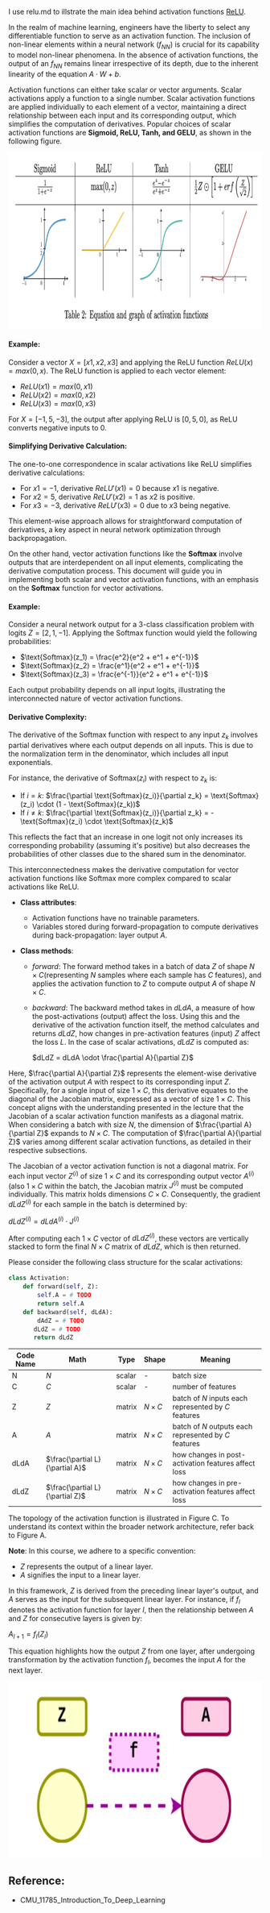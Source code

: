 I use relu.md to illstrate the main idea behind activation functions [ReLU](Deep-Learning-Concepts/Basic-Neural-Network-Concepts/Activation-Functions/relu.md).

In the realm of machine learning, engineers have the liberty to select any differentiable function to serve as an activation function. The inclusion of non-linear elements within a neural network ($f_{NN}$) is crucial for its capability to model non-linear phenomena. In the absence of activation functions, the output of an $f_{NN}$ remains linear irrespective of its depth, due to the inherent linearity of the equation $A · W + b$.

Activation functions can either take scalar or vector arguments. Scalar activations apply a function to a single number. Scalar activation functions are applied individually to each element of a vector, maintaining a direct relationship between each input and its corresponding output, which simplifies the computation of derivatives. Popular choices of scalar activation functions are **Sigmoid, ReLU, Tanh, and GELU**, as shown in the following figure.

<img src="activation-funcs.png" alt="activation-funcs" width="600" height="350"/>

#### Example:
Consider a vector $X = [x1, x2, x3]$ and applying the ReLU function $ReLU(x) = max(0, x)$. The ReLU function is applied to each vector element:

- $ReLU(x1) = max(0, x1)$
- $ReLU(x2) = max(0, x2)$
- $ReLU(x3) = max(0, x3)$

For $X = [-1, 5, -3]$, the output after applying ReLU is $[0, 5, 0]$, as ReLU converts negative inputs to 0.

#### Simplifying Derivative Calculation:
The one-to-one correspondence in scalar activations like ReLU simplifies derivative calculations:

- For $x1 = -1$, derivative $ReLU'(x1) = 0$ because $x1$ is negative.
- For $x2 = 5$, derivative $ReLU'(x2) = 1$ as $x2$ is positive.
- For $x3 = -3$, derivative $ReLU'(x3) = 0$ due to $x3$ being negative.

This element-wise approach allows for straightforward computation of derivatives, a key aspect in neural network optimization through backpropagation.

On the other hand, vector activation functions like the **Softmax** involve outputs that are interdependent on all input elements, complicating the derivative computation process. This document will guide you in implementing both scalar and vector activation functions, with an emphasis on the **Softmax** function for vector activations.

#### Example:

Consider a neural network output for a 3-class classification problem with logits $Z = [2, 1, -1]$. Applying the Softmax function would yield the following probabilities:

- $\text{Softmax}(z_1) = \frac{e^2}{e^2 + e^1 + e^{-1}}$
- $\text{Softmax}(z_2) = \frac{e^1}{e^2 + e^1 + e^{-1}}$
- $\text{Softmax}(z_3) = \frac{e^{-1}}{e^2 + e^1 + e^{-1}}$

Each output probability depends on all input logits, illustrating the interconnected nature of vector activation functions.

#### Derivative Complexity:

The derivative of the Softmax function with respect to any input $z_k$ involves partial derivatives where each output depends on all inputs. This is due to the normalization term in the denominator, which includes all input exponentials.

For instance, the derivative of $\text{Softmax}(z_i)$ with respect to $z_k$ is:

- If $i = k$: $\frac{\partial \text{Softmax}(z_i)}{\partial z_k} = \text{Softmax}(z_i) \cdot (1 - \text{Softmax}(z_k))$
- If $i \neq k$: $\frac{\partial \text{Softmax}(z_i)}{\partial z_k} = -\text{Softmax}(z_i) \cdot \text{Softmax}(z_k)$

This reflects the fact that an increase in one logit not only increases its corresponding probability (assuming it's positive) but also decreases the probabilities of other classes due to the shared sum in the denominator.

This interconnectedness makes the derivative computation for vector activation functions like Softmax more complex compared to scalar activations like ReLU.



- **Class attributes**:
  - Activation functions have no trainable parameters.
  - Variables stored during forward-propagation to compute derivatives during back-propagation: layer output $A$.

- **Class methods**:
  - $forward$: The forward method takes in a batch of data $Z$ of shape $N \times C$(representing $N$ samples where each sample has $C$ features), and applies the activation function to $Z$ to compute output $A$ of shape $N \times C$.
  - $backward$: The backward method takes in $dLdA$, a measure of how the post-activations (output) affect the loss. Using this and the derivative of the activation function itself, the method calculates and returns $dLdZ$, how changes in pre-activation features (input) $Z$ affect the loss $L$. In the case of scalar activations, $dLdZ$ is computed as:
    
    $dLdZ = dLdA \odot \frac{\partial A}{\partial Z}$

Here, $\frac{\partial A}{\partial Z}$ represents the element-wise derivative of the activation output $A$ with respect to its corresponding input $Z$. Specifically, for a single input of size $1 \times C$, this derivative equates to the diagonal of the Jacobian matrix, expressed as a vector of size $1 \times C$. This concept aligns with the understanding presented in the lecture that the Jacobian of a scalar activation function manifests as a diagonal matrix. When considering a batch with size $N$, the dimension of $\frac{\partial A}{\partial Z}$ expands to $N \times C$. The computation of $\frac{\partial A}{\partial Z}$ varies among different scalar activation functions, as detailed in their respective subsections.

The Jacobian of a vector activation function is not a diagonal matrix. For each input vector $Z^{(i)}$ of size $1 \times C$ and its corresponding output vector $A^{(i)}$ (also $1 \times C$ within the batch, the Jacobian matrix $J^{(i)}$ must be computed individually. This matrix holds dimensions $C \times C$. Consequently, the gradient $dLdZ^{(i)}$ for each sample in the batch is determined by:

$dLdZ^{(i)} = dLdA^{(i)} \cdot J^{(i)}$

After computing each $1 \times C$ vector of $dLdZ^{(i)}$, these vectors are vertically stacked to form the final $N \times C$ matrix of $dLdZ$, which is then returned.

Please consider the following class structure for the scalar activations:
```python
class Activation:
    def forward(self, Z):
        self.A = # TODO
        return self.A
    def backward(self, dLdA):
        dAdZ = # TODO
       dLdZ = # TODO
       return dLdZ
```

| Code Name | Math       | Type   | Shape | Meaning                                  |
|-----------|------------|--------|-------|------------------------------------------|
| N         |  $N$    | scalar | -     | batch size                               |
| C         | $C$    | scalar | -     | number of features                       |
| Z         | $Z$    | matrix | $N \times C$ | batch of $N$ inputs each represented by $C$ features |
| A         | $A$    | matrix | $N \times C$ | batch of $N$ outputs each represented by $C$ features |
| dLdA      | $\frac{\partial L}{\partial A}$ | matrix | $N \times C$ | how changes in post-activation features affect loss |
| dLdZ      | $\frac{\partial L}{\partial Z}$ | matrix | $N \times C$ | how changes in pre-activation features affect loss  |


The topology of the activation function is illustrated in Figure C. To understand its context within the broader network architecture, refer back to Figure A.

**Note**: In this course, we adhere to a specific convention:
- $Z$ represents the output of a linear layer.
- $A$ signifies the input to a linear layer.

In this framework, $Z$ is derived from the preceding linear layer's output, and $A$ serves as the input for the subsequent linear layer. For instance, if $f_l$ denotes the activation function for layer $l$, then the relationship between $A$ and $Z$ for consecutive layers is given by:

$A_{l+1} = f_l(Z_l)$

This equation highlights how the output $Z$ from one layer, after undergoing transformation by the activation function $f_l$, becomes the input $A$ for the next layer.

<img src="activation-func-topology.png" alt="activation-func-topology" width="600" height="350"/>

## Reference:
- CMU_11785_Introduction_To_Deep_Learning


